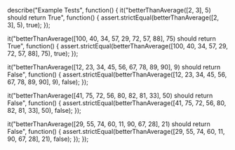 describe("Example Tests", function() {
  it("betterThanAverage([2, 3], 5) should return True", function() {
    assert.strictEqual(betterThanAverage([2, 3], 5), true);
  });
  
  it("betterThanAverage([100, 40, 34, 57, 29, 72, 57, 88], 75) should return True", function() {
    assert.strictEqual(betterThanAverage([100, 40, 34, 57, 29, 72, 57, 88], 75), true);
  });
  
  it("betterThanAverage([12, 23, 34, 45, 56, 67, 78, 89, 90], 9) should return False", function() {
    assert.strictEqual(betterThanAverage([12, 23, 34, 45, 56, 67, 78, 89, 90], 9), false);
  });
  
  it("betterThanAverage([41, 75, 72, 56, 80, 82, 81, 33], 50) should return False", function() {
    assert.strictEqual(betterThanAverage([41, 75, 72, 56, 80, 82, 81, 33], 50), false);
  });
  
  it("betterThanAverage([29, 55, 74, 60, 11, 90, 67, 28], 21) should return False", function() {
    assert.strictEqual(betterThanAverage([29, 55, 74, 60, 11, 90, 67, 28], 21), false);
  });
});

